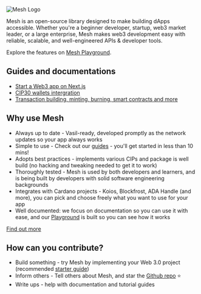 ![Mesh Logo](https://mesh.martify.io/logo-mesh/mesh.png)

Mesh is an open-source library designed to make building dApps accessible. Whether you're a beginner developer, startup, web3 market leader, or a large enterprise, Mesh makes web3 development easy with reliable, scalable, and well-engineered APIs & developer tools.

Explore the features on [Mesh Playground](https://mesh.martify.io/).

## Guides and documentations

- [Start a Web3 app on Next.js](https://mesh.martify.io/guides/nextjs)
- [CIP30 wallets intergration](https://mesh.martify.io/apis/browserwallet)
- [Transaction building, minting, burning, smart contracts and more](https://mesh.martify.io/apis/transaction)

## Why use Mesh
- Always up to date - Vasil-ready, developed promptly as the network updates so your app always works
- Simple to use - Check out our [guides](https://mesh.martify.io/guides) - you'll get started in less than 10 mins!
- Adopts best practices - implements various CIPs and package is well build (no hacking and tweaking needed to get it to work)
- Thoroughly tested - Mesh is used by both developers and learners, and is being built by developers with solid software engineering backgrounds
- Integrates with Cardano projects - Koios, Blockfrost, ADA Handle (and more), you can pick and choose freely what you want to use for your app
- Well documented: we focus on documentation so you can use it with ease, and our [Playground](https://mesh.martify.io/) is built so you can see how it works

[Find out more](https://mesh.martify.io/about)

## How can you contribute?

- Build something - try Mesh by implementing your Web 3.0 project (recommended [starter guide](https://mesh.martify.io/guides/nextjs))
- Inform others - Tell others about Mesh, and star the [Github repo](https://github.com/MartifyLabs/mesh) :star:
- Write ups - help with documentation and tutorial guides
